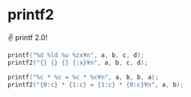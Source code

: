 # printf2
:v: printf 2.0!

```c
printf("%d %ld %u %zx¥n", a, b, c, d);
printf2("{} {} {} {:x}¥n", a, b, c, d);

printf("%c * %c = %c * %c¥n", a, b, b, a);
printf2("{0:c} * {1:c} = {1:c} * {0:c}¥n", a, b);

```
